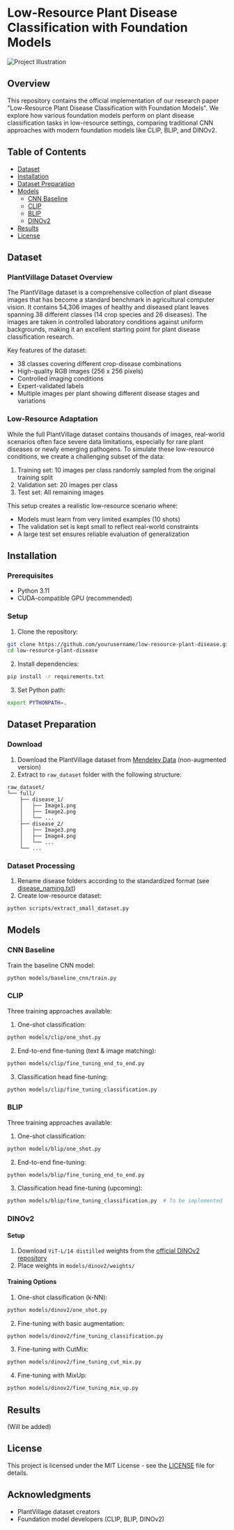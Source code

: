 # Low-Resource Plant Disease Classification with Foundation Models

![Project Illustration](assets/Project.svg)

## Overview
This repository contains the official implementation of our research paper "Low-Resource Plant Disease Classification with Foundation Models". We explore how various foundation models perform on plant disease classification tasks in low-resource settings, comparing traditional CNN approaches with modern foundation models like CLIP, BLIP, and DINOv2.

## Table of Contents
- [Dataset](#dataset)
- [Installation](#installation)
- [Dataset Preparation](#dataset-preparation)
- [Models](#models)
  - [CNN Baseline](#cnn-baseline)
  - [CLIP](#clip)
  - [BLIP](#blip)
  - [DINOv2](#dinov2)
- [Results](#results)
- [License](#license)

## Dataset

### PlantVillage Dataset Overview
The PlantVillage dataset is a comprehensive collection of plant disease images that has become a standard benchmark in agricultural computer vision. It contains 54,306 images of healthy and diseased plant leaves spanning 38 different classes (14 crop species and 26 diseases). The images are taken in controlled laboratory conditions against uniform backgrounds, making it an excellent starting point for plant disease classification research.

Key features of the dataset:
- 38 classes covering different crop-disease combinations
- High-quality RGB images (256 x 256 pixels)
- Controlled imaging conditions
- Expert-validated labels
- Multiple images per plant showing different disease stages and variations

### Low-Resource Adaptation
While the full PlantVillage dataset contains thousands of images, real-world scenarios often face severe data limitations, especially for rare plant diseases or newly emerging pathogens. To simulate these low-resource conditions, we create a challenging subset of the data:

1. Training set: 10 images per class randomly sampled from the original training split
2. Validation set: 20 images per class
3. Test set: All remaining images

This setup creates a realistic low-resource scenario where:
- Models must learn from very limited examples (10 shots)
- The validation set is kept small to reflect real-world constraints
- A large test set ensures reliable evaluation of generalization

## Installation

### Prerequisites
- Python 3.11
- CUDA-compatible GPU (recommended)

### Setup
1. Clone the repository:
```bash
git clone https://github.com/yourusername/low-resource-plant-disease.git
cd low-resource-plant-disease
```

2. Install dependencies:
```bash
pip install -r requirements.txt
```

3. Set Python path:
```bash
export PYTHONPATH=.
```

## Dataset Preparation

### Download
1. Download the PlantVillage dataset from [Mendeley Data](https://data.mendeley.com/datasets/tywbtsjrjv/1) (non-augmented version)
2. Extract to `raw_dataset` folder with the following structure:
```
raw_dataset/
└── full/
    ├── disease_1/
    │   ├── Image1.png
    │   ├── Image2.png
    │   └── ...
    ├── disease_2/
    │   ├── Image3.png
    │   ├── Image4.png
    │   └── ...
    └── ...
```

### Dataset Processing
1. Rename disease folders according to the standardized format (see [disease_naming.txt](docs/disease_naming.txt))
2. Create low-resource dataset:
```bash
python scripts/extract_small_dataset.py
```

## Models

### CNN Baseline
Train the baseline CNN model:
```bash
python models/baseline_cnn/train.py
```

### CLIP
Three training approaches available:

1. One-shot classification:
```bash
python models/clip/one_shot.py
```

2. End-to-end fine-tuning (text & image matching):
```bash
python models/clip/fine_tuning_end_to_end.py
```

3. Classification head fine-tuning:
```bash
python models/clip/fine_tuning_classification.py
```

### BLIP
Three training approaches available:

1. One-shot classification:
```bash
python models/blip/one_shot.py
```

2. End-to-end fine-tuning:
```bash
python models/blip/fine_tuning_end_to_end.py
```

3. Classification head fine-tuning (upcoming):
```bash
python models/blip/fine_tuning_classification.py  # To be implemented
```

### DINOv2

#### Setup
1. Download `ViT-L/14 distilled` weights from the [official DINOv2 repository](https://github.com/facebookresearch/dinov2)
2. Place weights in `models/dinov2/weights/`

#### Training Options
1. One-shot classification (k-NN):
```bash
python models/dinov2/one_shot.py
```

2. Fine-tuning with basic augmentation:
```bash
python models/dinov2/fine_tuning_classification.py
```

3. Fine-tuning with CutMix:
```bash
python models/dinov2/fine_tuning_cut_mix.py
```

4. Fine-tuning with MixUp:
```bash
python models/dinov2/fine_tuning_mix_up.py
```

## Results
(Will be added)

## License
This project is licensed under the MIT License - see the [LICENSE](LICENSE) file for details.

## Acknowledgments
- PlantVillage dataset creators
- Foundation model developers (CLIP, BLIP, DINOv2)